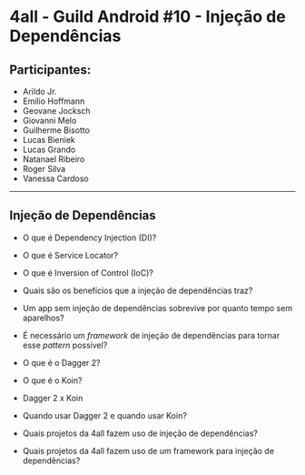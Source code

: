 # 4all - Guild Android #10 - Injeção de Dependências

## Participantes:

* Arildo Jr.
* Emilio Hoffmann
* Geovane Jocksch
* Giovanni Melo
* Guilherme Bisotto
* Lucas Bieniek
* Lucas Grando
* Natanael Ribeiro
* Roger Silva
* Vanessa Cardoso

---

## Injeção de Dependências

* O que é Dependency Injection (DI)?

* O que é Service Locator?

* O que é Inversion of Control (IoC)?

* Quais são os benefícios que a injeção de dependências traz?

* Um app sem injeção de dependências sobrevive por quanto tempo sem aparelhos?

* É necessário um *framework* de injeção de dependências para tornar esse *pattern* possível?

* O que é o Dagger 2?

* O que é o Koin?

* Dagger 2 x Koin

* Quando usar Dagger 2 e quando usar Koin?

* Quais projetos da 4all fazem uso de injeção de dependências?

* Quais projetos da 4all fazem uso de um framework para injeção de dependências?